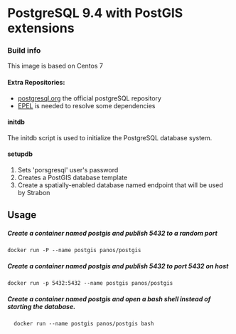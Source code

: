 # PostgreSQL 9.4 with PostGIS extensions

### Build info
This image is based on Centos 7

#### Extra Repositories:
* [postgresql.org](http://yum.postgresql.org/) the official postgreSQL repository
* [EPEL](http://fedoraproject.org/wiki/EPEL) is needed to resolve some dependencies

#### initdb
The initdb script is used to initialize the PostgreSQL database system.

#### setupdb
1. Sets 'porsgresql' user's password
2. Creates a PostGIS database template
3. Create a spatially-enabled database named endpoint that will be used by Strabon

## Usage
##### Create a container named postgis and publish 5432 to a random port

    docker run -P --name postgis panos/postgis

##### Create a container named postgis and publish 5432 to port 5432 on host

    docker run -p 5432:5432 --name postgis panos/postgis

##### Create a container named postgis and open a bash shell instead of starting the database.  

      docker run --name postgis panos/postgis bash
